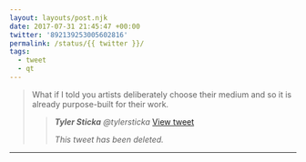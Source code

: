 ```yaml
---
layout: layouts/post.njk
date: 2017-07-31 21:45:47 +00:00
twitter: '892139253005602816'
permalink: /status/{{ twitter }}/
tags: 
  - tweet
  - qt
---
```


> What if I told you artists deliberately choose their medium and so it is already purpose-built for their work. 
> 
> > <cite>**Tyler Sticka** @tylersticka</cite> [View tweet](https://twitter.com/tylersticka/status/892105749039505408)
> > 
> > _This tweet has been deleted._

---
